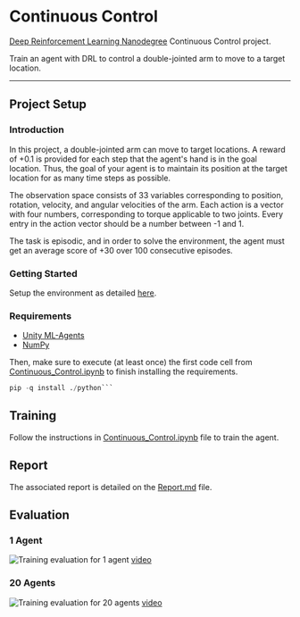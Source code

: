 # Continuous Control

[Deep Reinforcement Learning Nanodegree](https://www.udacity.com/course/deep-reinforcement-learning-nanodegree--nd893) Continuous Control project.

Train an agent with DRL to control a double-jointed arm to move to a target location.

[//]: # (Image References)

[image1]: ./extra/cc01.gif
[image2]: ./extra/cc02.gif

---
## Project Setup

### Introduction

In this project, a double-jointed arm can move to target locations. A reward of +0.1 is provided for each step that the agent's hand is in the goal location. Thus, the goal of your agent is to maintain its position at the target location for as many time steps as possible.

The observation space consists of 33 variables corresponding to position, rotation, velocity, and angular velocities of the arm. Each action is a vector with four numbers, corresponding to torque applicable to two joints. Every entry in the action vector should be a number between -1 and 1.

The task is episodic, and in order to solve the environment, the agent must get an average score of +30 over 100 consecutive episodes.

### Getting Started

Setup the environment as detailed [here](https://github.com/udacity/deep-reinforcement-learning/blob/master/p2_continuous-control/README.md#getting-started).

### Requirements

 * [Unity ML-Agents](https://github.com/Unity-Technologies/ml-agents/blob/master/docs/Installation.md)
 * [NumPy](http://www.numpy.org/)

Then, make sure to execute (at least once) the first code cell from [Continuous_Control.ipynb](Continuous_Control.ipynb) to finish installing the requirements.

```python
pip -q install ./python```
```

## Training

Follow the instructions in [Continuous_Control.ipynb](Continuous_Control.ipynb) file to train the agent.

## Report

The associated report is detailed on the [Report.md](Report.md) file.

## Evaluation

### 1 Agent

![Training evaluation for 1 agent][image1]
[video](extra/cc01.mp4)

### 20 Agents

![Training evaluation for 20 agents][image2]
[video](extra/cc02.mp4)
